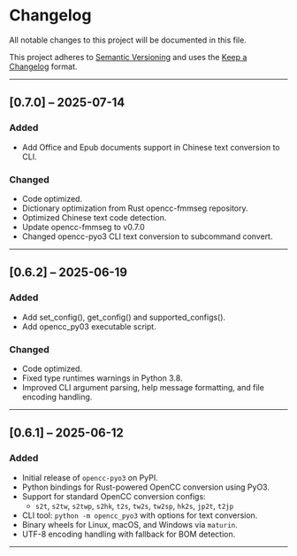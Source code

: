 # Changelog

All notable changes to this project will be documented in this file.

This project adheres to [Semantic Versioning](https://semver.org/spec/v2.0.0.html) and uses the [Keep a Changelog](https://keepachangelog.com/en/1.0.0/) format.

---

## [0.7.0] – 2025-07-14

### Added
- Add Office and Epub documents support in Chinese text conversion to CLI.

### Changed
- Code optimized.
- Dictionary optimization from Rust opencc-fmmseg repository.
- Optimized Chinese text code detection.
- Update opencc-fmmseg to v0.7.0
- Changed opencc-pyo3 CLI text conversion to subcommand convert.

---

## [0.6.2] – 2025-06-19

### Added
- Add set_config(), get_config() and supported_configs().
- Add opencc_py03 executable script.

### Changed
- Code optimized.
- Fixed type runtimes warnings in Python 3.8.
- Improved CLI argument parsing, help message formatting, and file encoding handling.

---

## [0.6.1] – 2025-06-12

### Added
- Initial release of `opencc-pyo3` on PyPI.
- Python bindings for Rust-powered OpenCC conversion using PyO3.
- Support for standard OpenCC conversion configs:
    - `s2t`, `s2tw`, `s2twp`, `s2hk`, `t2s`, `tw2s`, `tw2sp`, `hk2s`, `jp2t`, `t2jp`
- CLI tool: `python -m opencc_pyo3` with options for text conversion.
- Binary wheels for Linux, macOS, and Windows via `maturin`.
- UTF-8 encoding handling with fallback for BOM detection.

---
